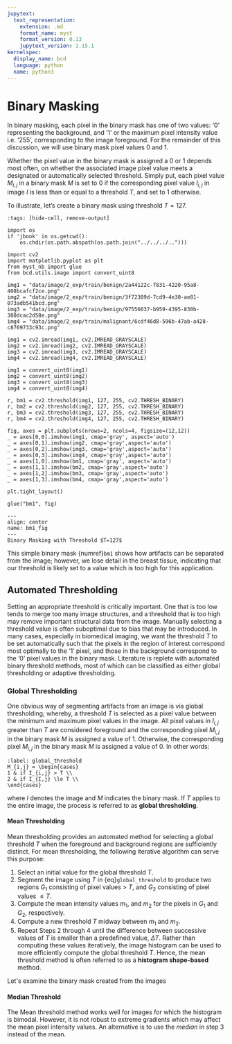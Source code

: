 ```yaml
---
jupytext:
  text_representation:
    extension: .md
    format_name: myst
    format_version: 0.13
    jupytext_version: 1.15.1
kernelspec:
  display_name: bcd
  language: python
  name: python3
---
```


# Binary Masking

In binary masking, each pixel in the binary mask has one of two values: ‘0’ representing the background, and ‘1’ or the maximum pixel intensity value i.e. ‘255’, corresponding to the image foreground. For the remainder of this discussion, we will use binary mask pixel values 0 and 1.

Whether the pixel value in the binary mask is assigned a 0 or 1 depends most often, on whether the associated image pixel value meets a designated or automatically selected threshold. Simply put, each pixel value $M_{i,j}$ in a binary mask $M$ is set to 0 if the corresponding pixel value $I_{i,j}$ in image $I$ is less than or equal to a threshold $T$, and set to 1 otherwise.

To illustrate, let’s create a binary mask using threshold $T=127$.

```{code-cell} ipython3
:tags: [hide-cell, remove-output]

import os
if 'jbook' in os.getcwd():
    os.chdir(os.path.abspath(os.path.join("../../../..")))

import cv2
import matplotlib.pyplot as plt
from myst_nb import glue
from bcd.utils.image import convert_uint8

img1 = "data/image/2_exp/train/benign/2a44122c-f831-4220-95a8-408bcafcf2ce.png"
img2 = "data/image/2_exp/train/benign/3f72309d-7cd9-4e30-ae81-073adb541bcd.png"
img3 = "data/image/2_exp/train/benign/97556037-b959-4395-830b-380dcac2d58e.png"
img4 = "data/image/2_exp/train/malignant/6cdf46d8-596b-47ab-a428-c8769733c93c.png"

img1 = cv2.imread(img1, cv2.IMREAD_GRAYSCALE)
img2 = cv2.imread(img2, cv2.IMREAD_GRAYSCALE)
img3 = cv2.imread(img3, cv2.IMREAD_GRAYSCALE)
img4 = cv2.imread(img4, cv2.IMREAD_GRAYSCALE)

img1 = convert_uint8(img1)
img2 = convert_uint8(img2)
img3 = convert_uint8(img3)
img4 = convert_uint8(img4)

r, bm1 = cv2.threshold(img1, 127, 255, cv2.THRESH_BINARY)
r, bm2 = cv2.threshold(img2, 127, 255, cv2.THRESH_BINARY)
r, bm3 = cv2.threshold(img3, 127, 255, cv2.THRESH_BINARY)
r, bm4 = cv2.threshold(img4, 127, 255, cv2.THRESH_BINARY)

fig, axes = plt.subplots(nrows=2, ncols=4, figsize=(12,12))
_ = axes[0,0].imshow(img1, cmap='gray', aspect='auto')
_ = axes[0,1].imshow(img2, cmap='gray',aspect='auto')
_ = axes[0,2].imshow(img3, cmap='gray',aspect='auto')
_ = axes[0,3].imshow(img4, cmap='gray',aspect='auto')
_ = axes[1,0].imshow(bm1, cmap='gray', aspect='auto')
_ = axes[1,1].imshow(bm2, cmap='gray',aspect='auto')
_ = axes[1,2].imshow(bm3, cmap='gray',aspect='auto')
_ = axes[1,3].imshow(bm4, cmap='gray',aspect='auto')

plt.tight_layout()

glue("bm1", fig)
```

```{glue:figure} bm1
---
align: center
name: bm1_fig
---
Binary Masking with Threshold $T=127$
```

This simple binary mask {numref}`bm1` shows how artifacts can be separated from the image; however, we lose detail in the breast tissue, indicating that our threshold is likely set to a value which is too high for this application.

## Automated Thresholding

Setting an appropriate threshold is critically important. One that is too low tends to merge too many image structures, and a threshold that is too high may remove important structural data from the image. Manually selecting a threshold value is often suboptimal due to bias that may be introduced. In many cases, especially in biomedical imaging, we want the threshold $T$ to be set automatically such that the pixels in the region of interest correspond most optimally to the ‘1’ pixel, and those in the background correspond to the ‘0’ pixel values in the binary mask.
Literature is replete with automated binary threshold methods, most of which can be classified as either global thresholding or adaptive thresholding.

### Global Thresholding

One obvious way of segmenting artifacts from an image is via global thresholding; whereby, a threshold $T$ is selected as a pixel value between the minimum and maximum pixel values in the image. All pixel values in $I_{i,j}$ greater than $T$ are considered foreground and the corresponding pixel $M_{i,j}$ in the binary mask $M$ is assigned a value of 1. Otherwise, the corresponding pixel $M_{i,j}$ in the binary mask $M$ is assigned a value of 0. In other words:

```{math}
:label: global_threshold
M_{i,j} = \begin{cases}
1 & if I_{i,j} > T \\
2 & if I_{I,j} \le T \\
\end{cases}
```

where $I$ denotes the image and $M$ indicates the binary mask. If $T$ applies to the entire image, the process is referred to as **global thresholding**.

#### Mean Thresholding

Mean thresholding provides an automated method for selecting a global threshold $T$ when the foreground and background regions are sufficiently distinct. For mean thresholding, the following iterative algorithm can serve this purpose:

1. Select an initial value for the global threshold $T$.
2. Segment the image using $T$ in {eq}`global_threshold`  to produce two regions $G_1$ consisting of pixel values > $T$, and $G_2$ consisting of pixel values $\le T$.
3. Compute the mean intensity values $m_1$, and $m_2$ for the pixels in $G_1$ and $G_2$, respectively.
4. Compute a new threshold $T$ midway between $m_1$ and $m_2$.
5. Repeat Steps 2 through 4 until the difference between successive values of $T$ is smaller than a predefined value, $\Delta T$.
Rather than computing these values iteratively, the image histogram can be used to more efficiently compute the global threshold $T$. Hence, the mean threshold method is often referred to as a **histogram shape-based** method.

Let's examine the binary mask created from the images

#### Median Threshold

The Mean threshold method works well for images for which the histogram is bimodal. However, it is not robust to extreme gradients which may affect the mean pixel intensity values. An alternative is to use the *median* in step 3 instead of the mean.
